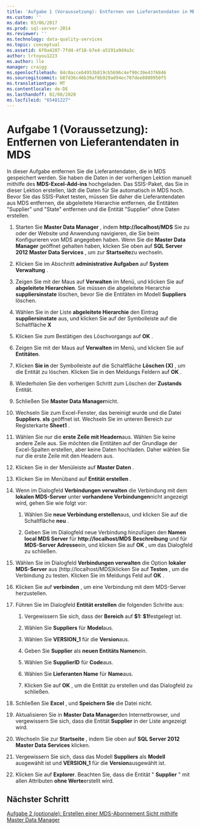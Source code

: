 ```yaml
---
title: 'Aufgabe 1 (Voraussetzung): Entfernen von Lieferantendaten in MDS | Microsoft-Dokumentation'
ms.custom: ''
ms.date: 03/06/2017
ms.prod: sql-server-2014
ms.reviewer: ''
ms.technology: data-quality-services
ms.topic: conceptual
ms.assetid: 6f0a4287-7fd4-4f18-b7e4-a5191a9d4a3c
author: lrtoyou1223
ms.author: lle
manager: craigg
ms.openlocfilehash: 84c0acceb4953b819cb5696c4ef90c39e4376846
ms.sourcegitcommit: b87d36c46b39af8b929ad94ec707dee8800950f5
ms.translationtype: MT
ms.contentlocale: de-DE
ms.lasthandoff: 02/08/2020
ms.locfileid: "65481227"
---
```

# <a name="task-1-prerequisite-removing-supplier-data-in-mds"></a>Aufgabe 1 (Voraussetzung): Entfernen von Lieferantendaten in MDS
  In dieser Aufgabe entfernen Sie die Lieferantendaten, die in MDS gespeichert werden. Sie haben die Daten in der vorherigen Lektion manuell mithilfe des **MDS-Excel-Add-ins** hochgeladen. Das SSIS-Paket, das Sie in dieser Lektion erstellen, lädt die Daten für Sie automatisch in MDS hoch. Bevor Sie das SSIS-Paket testen, müssen Sie daher die Lieferantendaten aus MDS entfernen, die abgeleitete Hierarchie entfernen, die Entitäten "Supplier" und "State" entfernen und die Entität "Supplier" ohne Daten erstellen.  
  
1.  Starten Sie **Master Data Manager** , indem **http://localhost/MDS** Sie zu oder der Website und Anwendung navigieren, die Sie beim Konfigurieren von MDS angegeben haben. Wenn Sie die **Master Data Manager** geöffnet gehalten haben, klicken Sie oben auf **SQL Server 2012 Master Data Services** , um zur **Startseite**zu wechseln.  
  
2.  Klicken Sie im Abschnitt **administrative Aufgaben** auf **System Verwaltung** .  
  
3.  Zeigen Sie mit der Maus auf **Verwalten** im Menü, und klicken Sie auf **abgeleitete Hierarchien**. Sie müssen die abgeleitete Hierarchie **suppliersinstate** löschen, bevor Sie die Entitäten im Modell **Suppliers** löschen.  
  
4.  Wählen Sie in der Liste **abgeleitete Hierarchie** den Eintrag **suppliersinstate** aus, und klicken Sie auf der Symbolleiste auf die Schaltfläche **X**  
  
5.  Klicken Sie zum Bestätigen des Löschvorgangs auf **OK** .  
  
6.  Zeigen Sie mit der Maus auf **Verwalten** im Menü, und klicken Sie auf **Entitäten**.  
  
7.  Klicken **Sie in** der Symbolleiste auf die Schaltfläche **Löschen (X)** , um die Entität zu löschen. Klicken Sie in den Meldungs Feldern auf **OK** .  
  
8.  Wiederholen Sie den vorherigen Schritt zum Löschen der **Zustands** Entität.  
  
9. Schließen Sie **Master Data Manager**nicht.  
  
10. Wechseln Sie zum Excel-Fenster, das bereinigt wurde und die Datei **Suppliers. xls** geöffnet ist. Wechseln Sie im unteren Bereich zur Registerkarte **Sheet1** .  
  
11. Wählen Sie nur die **erste Zeile mit Headern**aus. Wählen Sie keine andere Zeile aus. Sie möchten die Entitäten auf der Grundlage der Excel-Spalten erstellen, aber keine Daten hochladen. Daher wählen Sie nur die erste Zeile mit den Headern aus.  
  
12. Klicken Sie in der Menüleiste auf **Master Daten** .  
  
13. Klicken Sie im Menüband auf **Entität erstellen** .  
  
14. Wenn im Dialogfeld **Verbindungen verwalten** die Verbindung mit dem **lokalen MDS-Server** unter **vorhandene Verbindungen**nicht angezeigt wird, gehen Sie wie folgt vor:  
  
    1.  Wählen Sie **neue Verbindung erstellen**aus, und klicken Sie auf die Schaltfläche **neu** .  
  
    2.  Geben Sie im Dialogfeld neue Verbindung hinzufügen den **Namen local MDS Server** für **http://localhost/MDS** **Beschreibung** und für **MDS-Server Adresse**ein, und klicken Sie auf **OK** , um das Dialogfeld zu schließen.  
  
15. Wählen Sie im Dialogfeld **Verbindungen verwalten** die Option **lokaler MDS-Server** aus (http://localhost/MDS)klicken Sie auf **Testen** , um die Verbindung zu testen. Klicken Sie im Meldungs Feld auf **OK** .  
  
16. Klicken Sie auf **verbinden** , um eine Verbindung mit dem MDS-Server herzustellen.  
  
17. Führen Sie im Dialogfeld **Entität erstellen** die folgenden Schritte aus:  
  
    1.  Vergewissern Sie sich, dass der **Bereich** auf **$1: $1**festgelegt ist.  
  
    2.  Wählen Sie **Suppliers** für **Model**aus.  
  
    3.  Wählen Sie **VERSION_1** für die **Version**aus.  
  
    4.  Geben Sie **Supplier** als **neuen Entitäts Namen**ein.  
  
    5.  Wählen Sie **SupplierID** für **Code**aus.  
  
    6.  Wählen Sie **Lieferanten Name** für **Name**aus.  
  
    7.  Klicken Sie auf **OK** , um die Entität zu erstellen und das Dialogfeld zu schließen.  
  
18. Schließen Sie **Excel** , und **Speichern Sie** die Datei nicht.  
  
19. Aktualisieren Sie in **Master Data Manager**den Internetbrowser, und vergewissern Sie sich, dass die Entität **Supplier** in der Liste angezeigt wird.  
  
20. Wechseln Sie zur **Startseite** , indem Sie oben auf **SQL Server 2012 Master Data Services** klicken.  
  
21. Vergewissern Sie sich, dass das Modell **Suppliers** als **Modell** ausgewählt ist und **VERSION_1** für die **Version**ausgewählt ist.  
  
22. Klicken Sie auf **Explorer**. Beachten Sie, dass die Entität " **Supplier** " mit allen Attributen **ohne Werte**erstellt wird.  
  
## <a name="next-step"></a>Nächster Schritt  
 [Aufgabe 2 &#40;optionale&#41;: Erstellen einer MDS-Abonnement Sicht mithilfe Master Data Manager](../../2014/tutorials/task-2-optional-creating-a-mds-subscription-view-using-master-data-manager.md)  
  
  
